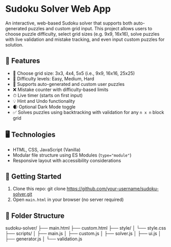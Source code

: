 # Sudoku Solver Web App

An interactive, web-based Sudoku solver that supports both auto-generated puzzles and custom grid input. This project allows users to choose puzzle difficulty, select grid sizes (e.g. 9x9, 16x16), solve puzzles with live validation and mistake tracking, and even input custom puzzles for solution.

## 🔧 Features

- 🎯 Choose grid size: 3x3, 4x4, 5x5 (i.e., 9x9, 16x16, 25x25)
- 🧠 Difficulty levels: Easy, Medium, Hard
- 🔄 Supports auto-generated and custom user puzzles
- ❌ Mistake counter with difficulty-based limits
- ⏱ Live timer (starts on first input)
- 💡 Hint and Undo functionality
- 🌒 Optional Dark Mode toggle
- ✅ Solves puzzles using backtracking with validation for any `n x n` block grid

## 🖥 Technologies

- HTML, CSS, JavaScript (Vanilla)
- Modular file structure using ES Modules (`type="module"`)
- Responsive layout with accessibility considerations

## 🚀 Getting Started

1. Clone this repo: git clone https://github.com/your-username/sudoku-solver.git
2. Open `main.html` in your browser (no server required)

## 📁 Folder Structure
sudoku-solver/
├── main.html
├── custom.html
├── style/
│ └── style.css
├── scripts/
│ ├── main.js
│ ├── custom.js
│ ├── solver.js
│ ├── ui.js
│ ├── generator.js
│ └── validation.js

